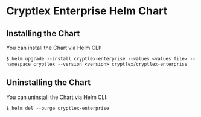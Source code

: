 # Cryptlex Enterprise Helm Chart

## Installing the Chart
You can install the Chart via Helm CLI:

```console
$ helm upgrade --install cryptlex-enterprise --values <values file> --namespace cryptlex --version <version> cryptlex/cryptlex-enterprise
```

## Uninstalling the Chart
You can uninstall the Chart via Helm CLI:

```console
$ helm del --purge cryptlex-enterprise
```
